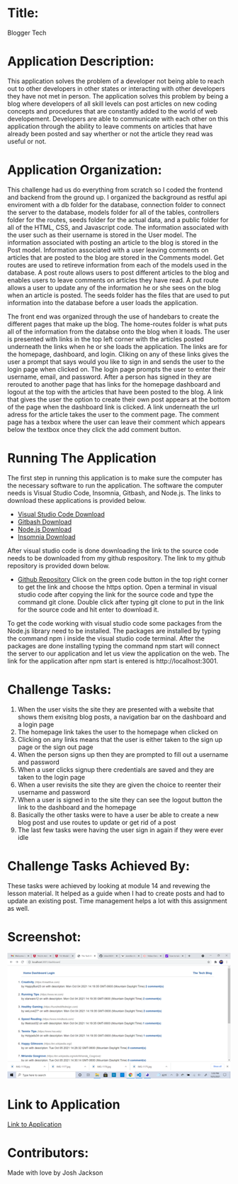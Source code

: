 # Title:
Blogger Tech

# Application Description:
This application solves the problem of a developer not being able to reach out to other developers in other states or interacting with other developers they have not met in person. The application solves this problem by being a blog where developers of all skill levels can post articles on new coding concepts and procedures that are constantly added to the world of web developement. Developers are able to communicate with each other on this application through the ability to leave comments on articles that have already been posted and say wherther or not the article they read was useful or not.

# Application Organization:
This challenge had us do everything from scratch so I coded the frontend and backend from the ground up. I organized the background as restful api enviroment with a db folder for the database, connection folder to connect the server to the database, models folder for all of the tables, controllers folder for the routes, seeds folder for the actual data, and a public folder for all of the HTML, CSS, and Javascript code. The information associated with the user such as their username is stored in the User model. The information associated with posting an article to the blog is stored in the Post model. Information associated with a user leaving comments on articles that are posted to the blog are stored in the Comments model. Get routes are used to retireve information from each of the models used in the database. A post route allows users to post different articles to the blog and enables users to leave comments on articles they have read. A put route allows a user to update any of the information he or she sees on the blog when an article is posted. The seeds folder has the files that are used to put information into the database before a user loads the application. 

The front end was organized through the use of handebars to create the different pages that make up the blog. The home-routes folder is what puts all of the information from the databse onto the blog when it loads. The user is presented with links in the top left corner with the articles posted underneath the links when he or she loads the application. The links are for the homepage, dashboard, and login. Cliking on any of these links gives the user a prompt that says would you like to sign in and sends the user to the login page when clicked on. The login page prompts the user to enter their username, email, and password. After a person has signed in they are rerouted to another page that has links for the homepage dashboard and logout at the top with the articles that have been posted to the blog. A link that gives the user the option to create their own post appears at the bottom of the page when the dashboard link is clicked. A link underneath the url adress for the article takes the user to the comment page. The comment page has a texbox where the user can leave their comment which appears below the textbox once they click the add comment button.

# Running The Application
The first step in running this application is to make sure the computer has the necessary software to run the application. The software the computer needs is Visual Studio Code, Insomnia, Gitbash, and Node.js. The links to download these applications is provided below.
- <a href="https://code.visualstudio.com/docs/setup/setup-overview">Visual Studio Code Download</a>
- <a href="https://git-scm.com/downloads">Gitbash Download</a>
- <a href="https://nodejs.org/en/">Node.js Download</a>
- <a href="https://insomnia.rest/">Insomnia Download</a>

After visual studio code is done downloading the link to the source code needs to be downloaded from my github respository. The link to my github repository is provided down below.
- <a href="https://github.com/Joker282855/blogger-tech">Github Repository</a>
Click on the green code button in the top right corner to get the link and choose the https option. Open a terminal in visual studio code after copying the link for the source code and type the command git clone. Double click after typing git clone to put in the link for the source code and hit enter to download it. 

To get the code working with visual studio code some packages from the Node.js library need to be installed. The packages are installed by typing the command npm i inside the visual studio code terminal. After the packages are done installing typing the command npm start will connect the server to our application and let us view the application on the web. The link for the application after npm start is entered is http://localhost:3001.

# Challenge Tasks:
1. When the user visits the site they are presented with a website that shows them exisitng blog posts, a navigation bar on the dashboard and a login page
2. The homepage link takes the user to the homepage when clicked on
3. Clicking on any links means that the user is either taken to the sign up page or the sign out page
4. When the person signs up then they are prompted to fill out a username and password
5. When a user clicks signup there credentials are saved and they are taken to the login page
6. When a user revisits the site they are given the choice to reenter their username and password
7. When a user is signed in to the site they can see the logout button the link to the dashboard and the homepage
8. Basically the other tasks were to have a user be able to create a new blog post and use routes to update or get rid of a post
9. The last few tasks were having the user sign in again if they were ever idle

# Challenge Tasks Achieved By:
These tasks were achieved by looking at module 14 and revewing the lesson material. It helped as a guide when I had to create posts and had to update an existing post. Time management helps a lot with this assignment as well.

# Screenshot:
<img src="./images/2021-10-05.png" alt="Screenshot" />

# Link to Application
<a href="https://immense-lake-76806.herokuapp.com/">Link to Application</a>

# Contributors:
Made with love by Josh Jackson